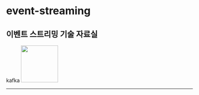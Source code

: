 # event-streaming

## 이벤트 스트리밍 기술 자료실

kafka 
<img src="https://upload.wikimedia.org/wikipedia/commons/thumb/0/01/Apache_Kafka_logo.svg/154px-Apache_Kafka_logo.svg.png?20210416085520" width="100" height="auto">

---



